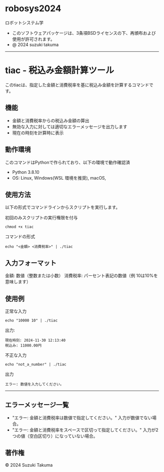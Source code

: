 # robosys2024

ロボットシステム学

-  このソフトウェアパッケージは、3条項BSDライセンスの下、再頒布および使用が許可されます。
- @ 2024 suzuki takuma

--------------------------------------------------------------------------------------------------

# tiac - 税込み金額計算ツール
このtiacは、指定した金額と消費税率を基に税込み金額を計算するコマンドです。

## 機能
- 金額と消費税率からの税込み金額の算出
- 無効な入力に対しては適切なエラーメッセージを出力します
- 現在の時刻を計算時に表示

## 動作環境
このコマンドはPythonで作られており、以下の環境で動作確認済
- Python 3.8.10
- OS: Linux, Windows(WSL 環境を推奨), macOS,

## 使用方法
以下の形式でコマンドラインからスクリプトを実行します。

初回のみスクリプトの実行権限を付与
```
chmod +x tiac
```
コマンドの形式
```
echo "<金額> <消費税率>" | ./tiac
```
## 入力フォーマット
金額:      数値（整数または小数）
消費税率:  パーセント表記の数値（例 10は10%を意味します）

## 使用例
正常な入力
```
echo "10000 10" | ./tiac
```
出力:
```
現在時刻: 2024-11-30 12:13:40
税込み: 11000.00円
```
不正な入力
```
echo "not_a_number" | ./tiac
```
出力
```
エラー: 数値を入力してください。
```

---
## エラーメッセージ一覧
- "エラー: 金額と消費税率は数値で指定してください。"
   入力が数値でない場合。
- "エラー: 金額と消費税率をスペースで区切って指定してください。"
   入力が2つの値（空白区切り）になっていない場合。

## 著作権
© 2024 Suzuki Takuma
